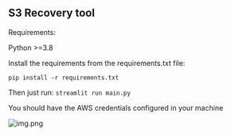## S3 Recovery tool

Requirements:

Python >=3.8

Install the requirements from the requirements.txt file:

````pip install -r requirements.txt ````

Then just run: ```streamlit run main.py```

You should have the AWS credentials configured in your machine

![img.png](img.png)
